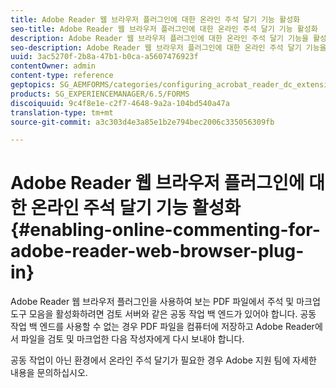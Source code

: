 ```yaml
---
title: Adobe Reader 웹 브라우저 플러그인에 대한 온라인 주석 달기 기능 활성화
seo-title: Adobe Reader 웹 브라우저 플러그인에 대한 온라인 주석 달기 기능 활성화
description: Adobe Reader 웹 브라우저 플러그인에 대한 온라인 주석 달기 기능을 활성화하는 방법을 알아봅니다.
seo-description: Adobe Reader 웹 브라우저 플러그인에 대한 온라인 주석 달기 기능을 활성화하는 방법을 알아봅니다.
uuid: 3ac5270f-2b8a-47b1-b0ca-a5607476923f
contentOwner: admin
content-type: reference
geptopics: SG_AEMFORMS/categories/configuring_acrobat_reader_dc_extensions
products: SG_EXPERIENCEMANAGER/6.5/FORMS
discoiquuid: 9c4f8e1e-c2f7-4648-9a2a-104bd540a47a
translation-type: tm+mt
source-git-commit: a3c303d4e3a85e1b2e794bec2006c335056309fb

---
```



# Adobe Reader 웹 브라우저 플러그인에 대한 온라인 주석 달기 기능 활성화 {#enabling-online-commenting-for-adobe-reader-web-browser-plug-in}

Adobe Reader 웹 브라우저 플러그인을 사용하여 보는 PDF 파일에서 주석 및 마크업 도구 모음을 활성화하려면 검토 서버와 같은 공동 작업 백 엔드가 있어야 합니다. 공동 작업 백 엔드를 사용할 수 없는 경우 PDF 파일을 컴퓨터에 저장하고 Adobe Reader에서 파일을 검토 및 마크업한 다음 작성자에게 다시 보내야 합니다.

공동 작업이 아닌 환경에서 온라인 주석 달기가 필요한 경우 Adobe 지원 팀에 자세한 내용을 문의하십시오.
